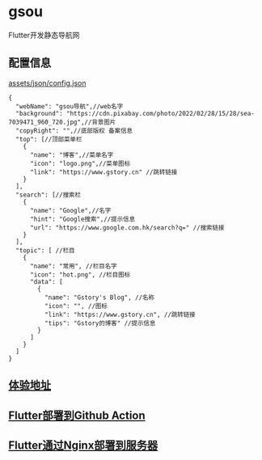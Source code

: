 # gsou
Flutter开发静态导航网

## 配置信息
[assets/json/config.json](https://github.com/gstory0404/gsou/blob/master/assets/json/config.json)

```
{
  "webName": "gsou导航",//web名字
  "background": "https://cdn.pixabay.com/photo/2022/02/28/15/28/sea-7039471_960_720.jpg",//背景图片
  "copyRight": "",//底部版权 备案信息
  "top": [//顶部菜单栏
    {
      "name": "博客",//菜单名字
      "icon": "logo.png",//菜单图标
      "link": "https://www.gstory.cn" //跳转链接
    }
  ],
  "search": [//搜索栏
    {
      "name": "Google",//名字
      "hint": "Google搜索",//提示信息
      "url": "https://www.google.com.hk/search?q=" //搜索链接
    }
  ],
  "topic": [ //栏目
    {
      "name": "常用", //栏目名字
      "icon": "hot.png", //栏目图标
      "data": [
        {
          "name": "Gstory's Blog", //名称
          "icon": "", //图标
          "link": "https://www.gstory.cn", //跳转链接
          "tips": "Gstory的博客" //提示信息
        }
      ]
    }
  ]
}
```

## [体验地址](https://gsou.gstory.cn/#/)


## [Flutter部署到Github Action](https://www.gstory.cn/?p=7)

## [Flutter通过Nginx部署到服务器](https://www.gstory.cn/?p=40)

